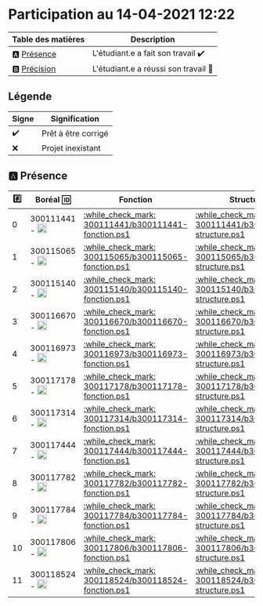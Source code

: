 # Participation au 14-04-2021 12:22

| Table des matières            | Description                                             |
|-------------------------------|---------------------------------------------------------|
| :a: [Présence](#a-présence)   | L'étudiant.e a fait son travail    :heavy_check_mark:   |
| :b: [Précision](#b-précision) | L'étudiant.e a réussi son travail  :tada:               |

## Légende

| Signe              | Signification                 |
|--------------------|-------------------------------|
| :heavy_check_mark: | Prêt à être corrigé           |
| :x:                | Projet inexistant             |

## :a: Présence

|:hash:| Boréal :id:                | Fonction           | Structure |
|------|----------------------------|--------------------|-----------|
| 0 | 300111441 - <image src='https://avatars0.githubusercontent.com/u/55207099?s=460&v=4' width=20 height=20></image> | [:while_check_mark: 300111441/b300111441-fonction.ps1](../300111441/b300111441-fonction.ps1) | [:while_check_mark: 300111441/b300111441-structure.ps1](../300111441/b300111441-structure.ps1) |
| 1 | 300115065 - <image src='https://avatars0.githubusercontent.com/u/54910778?s=460&v=4' width=20 height=20></image> | [:while_check_mark: 300115065/b300115065-fonction.ps1](../300115065/b300115065-fonction.ps1) | [:while_check_mark: 300115065/b300115065-structure.ps1](../300115065/b300115065-structure.ps1) |
| 2 | 300115140 - <image src='https://avatars0.githubusercontent.com/u/54910329?s=460&v=4' width=20 height=20></image> | [:while_check_mark: 300115140/b300115140-fonction.ps1](../300115140/b300115140-fonction.ps1) | [:while_check_mark: 300115140/b300115140-structure.ps1](../300115140/b300115140-structure.ps1) |
| 3 | 300116670 - <image src='https://avatars0.githubusercontent.com/u/55238107?s=460&v=4' width=20 height=20></image> | [:while_check_mark: 300116670/b300116670-fonction.ps1](../300116670/b300116670-fonction.ps1) | [:while_check_mark: 300116670/b300116670-structure.ps1](../300116670/b300116670-structure.ps1) |
| 4 | 300116973 - <image src='https://avatars0.githubusercontent.com/u/54910252?s=460&v=4' width=20 height=20></image> | [:while_check_mark: 300116973/b300116973-fonction.ps1](../300116973/b300116973-fonction.ps1) | [:while_check_mark: 300116973/b300116973-structure.ps1](../300116973/b300116973-structure.ps1) |
| 5 | 300117178 - <image src='https://avatars0.githubusercontent.com/u/54910937?s=460&v=4' width=20 height=20></image> | [:while_check_mark: 300117178/b300117178-fonction.ps1](../300117178/b300117178-fonction.ps1) | [:while_check_mark: 300117178/b300117178-structure.ps1](../300117178/b300117178-structure.ps1) |
| 6 | 300117314 - <image src='https://avatars0.githubusercontent.com/u/54910700?s=460&v=4' width=20 height=20></image> | [:while_check_mark: 300117314/b300117314-fonction.ps1](../300117314/b300117314-fonction.ps1) | [:while_check_mark: 300117314/b300117314-structure.ps1](../300117314/b300117314-structure.ps1) |
| 7 | 300117444 - <image src='https://avatars0.githubusercontent.com/u/54910261?s=460&v=4' width=20 height=20></image> | [:while_check_mark: 300117444/b300117444-fonction.ps1](../300117444/b300117444-fonction.ps1) | [:while_check_mark: 300117444/b300117444-structure.ps1](../300117444/b300117444-structure.ps1) |
| 8 | 300117782 - <image src='https://avatars0.githubusercontent.com/u/56364697?s=460&v=4' width=20 height=20></image> | [:while_check_mark: 300117782/b300117782-fonction.ps1](../300117782/b300117782-fonction.ps1) | [:while_check_mark: 300117782/b300117782-structure.ps1](../300117782/b300117782-structure.ps1) |
| 9 | 300117784 - <image src='https://avatars0.githubusercontent.com/u/54910102?s=460&v=4' width=20 height=20></image> | [:while_check_mark: 300117784/b300117784-fonction.ps1](../300117784/b300117784-fonction.ps1) | [:while_check_mark: 300117784/b300117784-structure.ps1](../300117784/b300117784-structure.ps1) |
| 10 | 300117806 - <image src='https://avatars0.githubusercontent.com/u/54910103?s=460&v=4' width=20 height=20></image> | [:while_check_mark: 300117806/b300117806-fonction.ps1](../300117806/b300117806-fonction.ps1) | [:while_check_mark: 300117806/b300117806-structure.ps1](../300117806/b300117806-structure.ps1) |
| 11 | 300118524 - <image src='https://avatars0.githubusercontent.com/u/56364857?s=460&v=4' width=20 height=20></image> | [:while_check_mark: 300118524/b300118524-fonction.ps1](../300118524/b300118524-fonction.ps1) | [:while_check_mark: 300118524/b300118524-structure.ps1](../300118524/b300118524-structure.ps1) |

